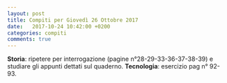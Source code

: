 ```yaml
---
layout: post
title: Compiti per Giovedì 26 Ottobre 2017
date:   2017-10-24 10:42:00 +0200
categories: compiti
comments: true
--- 
```

 **Storia**: ripetere per interrogazione  (pagine n°28-29-33-36-37-38-39) e studiare gli appunti dettati sul quaderno.
 **Tecnologia**: esercizio pag n° 92-93.